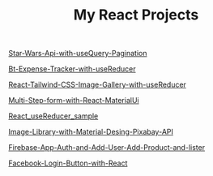 <div align="center"><h1>My React Projects</h1></div><br/>

<a href="https://github.com/murderuo/0-Star-Wars-Api-with-useQuery-Pagination">Star-Wars-Api-with-useQuery-Pagination</a>


<a href="https://github.com/murderuo/1-Bt-Expense-Tracker-with-useReducer">Bt-Expense-Tracker-with-useReducer</a>


<a href="https://github.com/murderuo/2-React-Tailwind-CSS-Image-Gallery-with-useReducer">React-Tailwind-CSS-Image-Gallery-with-useReducer</a>


<a href="https://github.com/murderuo/3-Multi-Step-form-with-React-MaterialUi">Multi-Step-form-with-React-MaterialUi</a>


<a href="https://github.com/murderuo/React_useReducer_sample">React_useReducer_sample</a>


<a href="https://github.com/murderuo/4-Image-Library-with-Material-Desing-Pixabay-API">Image-Library-with-Material-Desing-Pixabay-API</a>


<a href="https://github.com/murderuo/Firebase-App-Auth-and-Add-User-Add-Product-and-lister">Firebase-App-Auth-and-Add-User-Add-Product-and-lister</a>


<a href="https://github.com/murderuo/Facebook-Login-Button-with-React">Facebook-Login-Button-with-React</a>






